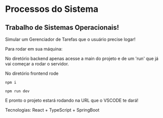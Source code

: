 # Processos do Sistema

## Trabalho de Sistemas Operacionais!

Simular um Gerenciador de Tarefas que o usuário precise logar!

Para rodar em sua máquina:

No diretório backend apenas acesse a main do projeto e de um 'run' que já vai começar a rodar o servidor.

No diretório frontend rode
```
npm i
```
```
npm run dev
```

E pronto o projeto estará rodando na URL que o VSCODE te dará!

Tecnologias:
React + TypeScript + SpringBoot
